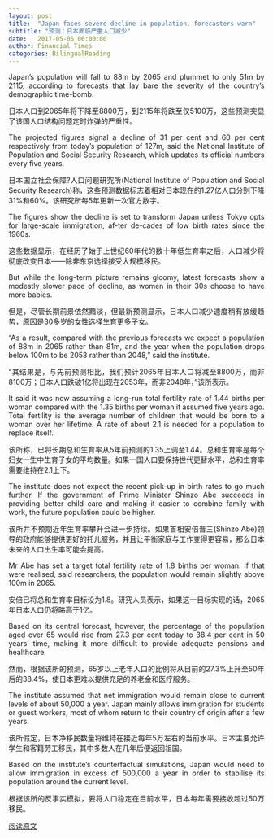 ```yaml
---
layout: post
title:  "Japan faces severe decline in population, forecasters warn"
subtitle: "预测：日本面临严重人口减少"
date:   2017-05-05 06:00:00
author: Financial Times
categories: BilingualReading
---
```


<p align="justify">
Japan’s population will fall to 88m by 2065 and plummet to only 51m by 2115, according to forecasts that lay bare the severity of the country’s demographic time-bomb.
</p>
<p align="justify">
日本人口到2065年将下降至8800万，到2115年将跌至仅5100万，这些预测突显了该国人口结构问题定时炸弹的严重性。
</p>
<p align="justify">
The projected figures signal a decline of 31 per cent and 60 per cent respectively from today’s population of 127m, said the National Institute of Population and Social Security Research, which updates its official numbers every five years.
</p>
<p align="justify">
日本国立社会保障?人口问题研究所(National Institute of Population and Social Security Research)称，这些预测数据标志着相对日本现在的1.27亿人口分别下降31%和60%。该研究所每5年更新一次官方数字。
</p>
<p align="justify">
The figures show the decline is set to transform Japan unless Tokyo opts for large-scale immigration, af-ter de-cades of low birth rates since the 1960s.
</p>
<p align="justify">
这些数据显示，在经历了始于上世纪60年代的数十年低生育率之后，人口减少将彻底改变日本——除非东京选择接受大规模移民。
</p>
<p align="justify">
But while the long-term picture remains gloomy, latest forecasts show a modestly slower pace of decline, as women in their 30s choose to have more babies.
</p>
<p align="justify">
但是，尽管长期前景依然黯淡，但最新预测显示，日本人口减少速度稍有放缓趋势，原因是30多岁的女性选择生育更多子女。
</p>
<p align="justify">
“As a result, compared with the previous forecasts we expect a population of 88m in 2065 rather than 81m, and the year when the population drops below 100m to be 2053 rather than 2048,” said the institute.
</p>
<p align="justify">
“其结果是，与先前预测相比，我们预计2065年日本人口将减至8800万，而非8100万；日本人口跌破1亿将出现在2053年，而非2048年，”该所表示。
</p>
<p align="justify">
It said it was now assuming a long-run total fertility rate of 1.44 births per woman compared with the 1.35 births per woman it assumed five years ago. Total fertility is the average number of children that would be born to a woman over her lifetime. A rate of about 2.1 is needed for a population to replace itself.
</p>
<p align="justify">
该所称，已将长期总和生育率从5年前预测的1.35上调至1.44。总和生育率是每个妇女一生中生育子女的平均数量。如果一国人口要保持世代更替水平，总和生育率需要维持在2.1上下。
</p>
<p align="justify">
The institute does not expect the recent pick-up in birth rates to go much further. If the government of Prime Minister Shinzo Abe succeeds in providing better child care and making it easier to combine family with work, the future population could be higher.
</p>
<p align="justify">
该所并不预期近年生育率攀升会进一步持续。如果首相安倍晋三(Shinzo Abe)领导的政府能够提供更好的托儿服务，并且让平衡家庭与工作变得更容易，那么日本未来的人口出生率可能会提高。
</p>
<p align="justify">
Mr Abe has set a target total fertility rate of 1.8 births per woman. If that were realised, said researchers, the population would remain slightly above 100m in 2065.
</p>
<p align="justify">
安倍已将总和生育率目标设为1.8。研究人员表示，如果这一目标实现的话，2065年日本人口仍将略高于1亿。
</p>
<p align="justify">
Based on its central forecast, however, the percentage of the population aged over 65 would rise from 27.3 per cent today to 38.4 per cent in 50 years’ time, making it more difficult to provide adequate pensions and healthcare.
</p>
<p align="justify">
然而，根据该所的预测，65岁以上老年人口的比例将从目前的27.3%上升至50年后的38.4%，使日本更难以提供充足的养老金和医疗服务。
</p>
<p align="justify">
The institute assumed that net immigration would remain close to current levels of about 50,000 a year. Japan mainly allows immigration for students or guest workers, most of whom return to their country of origin after a few years.
</p>
<p align="justify">
该所假定，日本净移民数量将维持在接近每年5万左右的当前水平。日本主要允许学生和客籍劳工移民，其中多数人在几年后便返回祖国。
</p>
<p align="justify">
Based on the institute’s counterfactual simulations, Japan would need to allow immigration in excess of 500,000 a year in order to stabilise its population around the current level.
</p>
<p align="justify">
根据该所的反事实模拟，要将人口稳定在目前水平，日本每年需要接收超过50万移民。
</p>

[阅读原文](http://www.ftchinese.com/story/001072139/ce#adchannelID=1100)